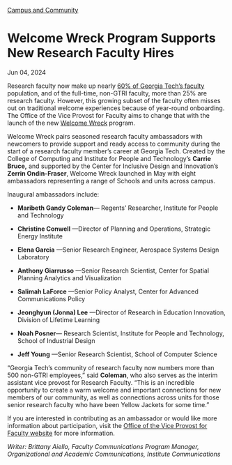 [Campus and Community](https://www.gatech.edu/news/topic/campus-and-community)

# Welcome Wreck Program Supports New Research Faculty Hires

Jun 04, 2024


Research faculty now make up nearly [60% of Georgia Tech’s faculty](https://news.gatech.edu/news/2024/04/02/empowering-research-faculty-georgia-techs-strategic-plan) population, and of the full-time, non-GTRI faculty, more than 25% are research faculty. However, this growing subset of the faculty often misses out on traditional welcome experiences because of year-round onboarding. The Office of the Vice Provost for Faculty aims to change that with the launch of the new [Welcome Wreck](https://faculty.gatech.edu/faculty-resources/research-faculty/welcome-wreck) program.

Welcome Wreck pairs seasoned research faculty ambassadors with newcomers to provide support and ready access to community during the start of a research faculty member’s career at Georgia Tech. Created by the College of Computing and Institute for People and Technology’s **Carrie Bruce,** and supported by the Center for Inclusive Design and Innovation’s **Zerrin Ondin-Fraser**, Welcome Wreck launched in May with eight ambassadors representing a range of Schools and units across campus.

Inaugural ambassadors include:

- **Maribeth Gandy Coleman**— Regents’ Researcher, Institute for People and Technology

- **Christine Conwell** —Director of Planning and Operations, Strategic Energy Institute

- **Elena Garcia** —Senior Research Engineer, Aerospace Systems Design Laboratory

- **Anthony Giarrusso** —Senior Research Scientist, Center for Spatial Planning Analytics and Visualization

- **Salimah LaForce** —Senior Policy Analyst, Center for Advanced Communications Policy

- **Jeonghyun (Jonna) Lee** —Director of Research in Education Innovation, Division of Lifetime Learning

- **Noah Posner**— Research Scientist, Institute for People and Technology, School of Industrial Design

- **Jeff Young** —Senior Research Scientist, School of Computer Science

“Georgia Tech’s community of research faculty now numbers more than 500 non-GTRI employees,” said **Coleman**, who also serves as the interim assistant vice provost for Research Faculty. “This is an incredible opportunity to create a warm welcome and important connections for new members of our community, as well as connections across units for those senior research faculty who have been Yellow Jackets for some time.”

If you are interested in contributing as an ambassador or would like more information about participation, visit the [Office of the Vice Provost for Faculty website](https://faculty.gatech.edu/faculty-resources/research-faculty/welcome-wreck) for more information.

_Writer: Brittany Aiello, Faculty Communications Program Manager, Organizational and Academic Communications, Institute Communications_